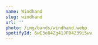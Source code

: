 ```yaml
---
name: Windhand
slug: windhand
url: ''
photo: /img/bands/windhand.webp
spotifyId: 6wE3e84Zg41JF04Z39i5wv
---
```

